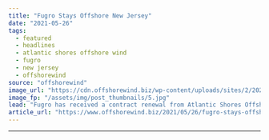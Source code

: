 ```yaml
---
title: "Fugro Stays Offshore New Jersey"
date: "2021-05-26"
tags: 
  - featured
  - headlines
  - atlantic shores offshore wind
  - fugro
  - new jersey
  - offshorewind
source: "offshorewind"
image_url: "https://cdn.offshorewind.biz/wp-content/uploads/sites/2/2021/05/26101003/Fugro-Stays-Offshore-new-Jersey.jpg"
image_fp: "/assets/img/post_thumbnails/5.jpg"
lead: "Fugro has received a contract renewal from Atlantic Shores Offshore Wind for the provision"
article_url: "https://www.offshorewind.biz/2021/05/26/fugro-stays-offshore-new-jersey/"
---
```


---
